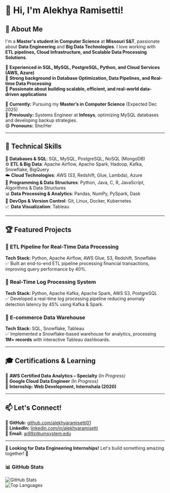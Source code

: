 # 👋 Hi, I'm Alekhya Ramisetti!
 
## 🚀 About Me
I'm a **Master's student in Computer Science** at **Missouri S&T**, passionate about **Data Engineering** and **Big Data Technologies**. I love working with **ETL pipelines, Cloud Infrastructure, and Scalable Data Processing Solutions**.

🔹 **Experienced in SQL, MySQL, PostgreSQL, Python, and Cloud Services (AWS, Azure)**  
🔹 **Strong background in Database Optimization, Data Pipelines, and Real-time Data Processing**  
🔹 **Passionate about building scalable, efficient, and real-world data-driven applications**  

📍 **Currently:** Pursuing my **Master’s in Computer Science** (Expected Dec 2025)  
💼 **Previously:** Systems Engineer at **Infosys**, optimizing MySQL databases and developing backup strategies.  
😄 **Pronouns:** She/Her  

---

## 🔧 Technical Skills

💾 **Databases & SQL**: SQL, MySQL, PostgreSQL, NoSQL (MongoDB)  
⚙️ **ETL & Big Data**: Apache Airflow, Apache Spark, Hadoop, Kafka, Snowflake, BigQuery  
☁️ **Cloud Technologies**: AWS (S3, Redshift, Glue, Lambda), Azure  
🐍 **Programming & Data Structures**: Python, Java, C, R, JavaScript, Algorithms & Data Structures  
📊 **Data Processing & Analytics**: Pandas, NumPy, PySpark, Dask  
🔹 **DevOps & Version Control**: Git, Linux, Docker, Kubernetes  
📈 **Data Visualization**: Tableau  

---

## 🏆 Featured Projects

### 📌 **ETL Pipeline for Real-Time Data Processing**
**Tech Stack:** Python, Apache Airflow, AWS Glue, S3, Redshift, Snowflake  
✅ Built an end-to-end ETL pipeline processing financial transactions, improving query performance by 40%.

### 📌 **Real-Time Log Processing System**
**Tech Stack:** Python, Apache Kafka, Apache Spark, AWS S3, PostgreSQL  
✅ Developed a real-time log processing pipeline reducing anomaly detection latency by 45% using Kafka & Spark.

### 📌 **E-commerce Data Warehouse**
**Tech Stack:** SQL, Snowflake, Tableau  
✅ Implemented a Snowflake-based warehouse for analytics, processing **1M+ records** with interactive Tableau dashboards.

---

## 🎓 Certifications & Learning
📍 **AWS Certified Data Analytics – Specialty** *(In Progress)*  
📍 **Google Cloud Data Engineer** *(In Progress)*  
📍 **Internship: Web Development, Internshala (2020)**  

---

## 📫 Let's Connect!
📌 **GitHub:** [github.com/alekhyaramisetti01](https://github.com/alekhyaramisetti01)  
📌 **LinkedIn:** [linkedin.com/in/alekhyaramisetti](https://www.linkedin.com/in/alekhyaramisetti/)  
📧 **Email:** ar89z@umsystem.edu  

---

🌟 **Looking for Data Engineering Internships!** Let's build something amazing together! 🚀


### **📊 GitHub Stats**  
![GitHub Stats](https://github-readme-stats.vercel.app/api?username=alekhyaramisetti01&show_icons=true&theme=github_dark)  
![Top Languages](https://github-readme-stats.vercel.app/api/top-langs/?username=alekhyaramisetti01&layout=compact&theme=github_dark)  
